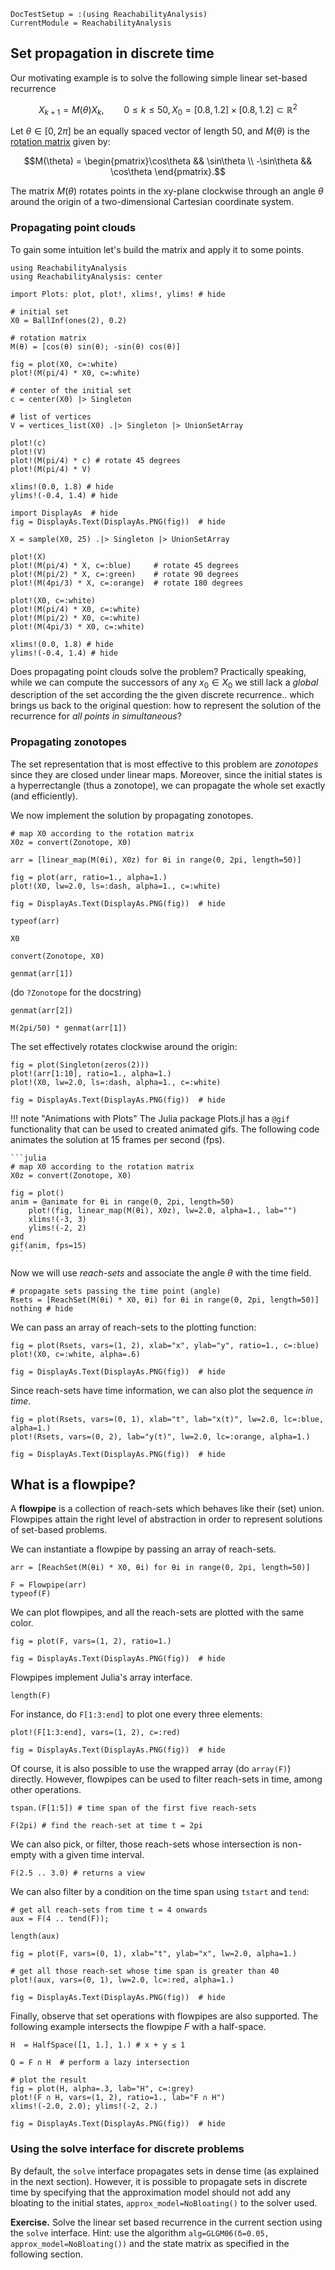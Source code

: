 ```@meta
DocTestSetup = :(using ReachabilityAnalysis)
CurrentModule = ReachabilityAnalysis
```

## Set propagation in discrete time

Our motivating example is to solve the following simple linear set-based recurrence

```math
X_{k+1} = M(\theta) X_k, \qquad 0 \leq k \leq 50, X_0 = [0.8, 1.2] \times [0.8, 1.2] \subset \mathbb{R}^2
```

Let $\theta \in [0, 2 \pi]$ be an equally spaced vector of length $50$, and $M(\theta)$ is the [rotation matrix](https://en.wikipedia.org/wiki/Rotation_matrix) given by:

```math
M(\theta) = \begin{pmatrix}\cos\theta && \sin\theta \\ -\sin\theta && \cos\theta \end{pmatrix}.
```

The matrix $M(\theta)$ rotates points in the xy-plane clockwise through an angle $θ$ around the origin of a two-dimensional Cartesian coordinate system.

### Propagating point clouds

To gain some intuition let's build the matrix and apply it to some points.

```@example discrete_propagation
using ReachabilityAnalysis
using ReachabilityAnalysis: center

import Plots: plot, plot!, xlims!, ylims! # hide

# initial set
X0 = BallInf(ones(2), 0.2)

# rotation matrix
M(θ) = [cos(θ) sin(θ); -sin(θ) cos(θ)]
```

```@example discrete_propagation
fig = plot(X0, c=:white)
plot!(M(pi/4) * X0, c=:white)

# center of the initial set
c = center(X0) |> Singleton

# list of vertices
V = vertices_list(X0) .|> Singleton |> UnionSetArray

plot!(c)
plot!(V)
plot!(M(pi/4) * c) # rotate 45 degrees
plot!(M(pi/4) * V)

xlims!(0.0, 1.8) # hide
ylims!(-0.4, 1.4) # hide

import DisplayAs  # hide
fig = DisplayAs.Text(DisplayAs.PNG(fig))  # hide
```

```@example discrete_propagation
X = sample(X0, 25) .|> Singleton |> UnionSetArray

plot!(X)
plot!(M(pi/4) * X, c=:blue)     # rotate 45 degrees
plot!(M(pi/2) * X, c=:green)    # rotate 90 degrees
plot!(M(4pi/3) * X, c=:orange)  # rotate 180 degrees

plot!(X0, c=:white)
plot!(M(pi/4) * X0, c=:white)
plot!(M(pi/2) * X0, c=:white)
plot!(M(4pi/3) * X0, c=:white)

xlims!(0.0, 1.8) # hide
ylims!(-0.4, 1.4) # hide
```

Does propagating point clouds solve the problem?
Practically speaking, while we can compute the successors of any
$x_0 \in X_0$ we still lack a *global* description of the set according
the the given discrete recurrence.. which brings us back to the original question:
how to represent the solution of the recurrence for *all points in simultaneous*?


### Propagating zonotopes

The set representation that is most effective to this problem are *zonotopes* since
they are closed under linear maps. Moreover, since the initial states is a
hyperrectangle (thus a zonotope), we can propagate the whole set exactly (and efficiently).

We now implement the solution by propagating zonotopes.

```@example discrete_propagation
# map X0 according to the rotation matrix
X0z = convert(Zonotope, X0)

arr = [linear_map(M(θi), X0z) for θi in range(0, 2pi, length=50)]

fig = plot(arr, ratio=1., alpha=1.)
plot!(X0, lw=2.0, ls=:dash, alpha=1., c=:white)

fig = DisplayAs.Text(DisplayAs.PNG(fig))  # hide
```

```@example discrete_propagation
typeof(arr)
```

```@example discrete_propagation
X0
```

```@example discrete_propagation
convert(Zonotope, X0)
```

```@example discrete_propagation
genmat(arr[1])
```

(do `?Zonotope` for the docstring)

```@example discrete_propagation
genmat(arr[2])
```

```@example discrete_propagation
M(2pi/50) * genmat(arr[1])
```

The set effectively rotates clockwise around the origin:

```@example discrete_propagation
fig = plot(Singleton(zeros(2)))
plot!(arr[1:10], ratio=1., alpha=1.)
plot!(X0, lw=2.0, ls=:dash, alpha=1., c=:white)

fig = DisplayAs.Text(DisplayAs.PNG(fig))  # hide
```

!!! note "Animations with Plots"
    The Julia package Plots.jl has a `@gif` functionality that can be used
    to created animated gifs. The following code animates the solution at 15 frames per second (fps).

    ```julia
    # map X0 according to the rotation matrix
    X0z = convert(Zonotope, X0)

    fig = plot()
    anim = @animate for θi in range(0, 2pi, length=50)
        plot!(fig, linear_map(M(θi), X0z), lw=2.0, alpha=1., lab="")
        xlims!(-3, 3)
        ylims!(-2, 2)
    end
    gif(anim, fps=15)
    ```

Now we will use *reach-sets* and associate the angle $\theta$ with the time field.

```@example discrete_propagation
# propagate sets passing the time point (angle)
Rsets = [ReachSet(M(θi) * X0, θi) for θi in range(0, 2pi, length=50)]
nothing # hide
```

We can pass an array of reach-sets to the plotting function:

```@example discrete_propagation
fig = plot(Rsets, vars=(1, 2), xlab="x", ylab="y", ratio=1., c=:blue)
plot!(X0, c=:white, alpha=.6)

fig = DisplayAs.Text(DisplayAs.PNG(fig))  # hide
```

Since reach-sets have time information, we can also plot the sequence *in time*.

```@example discrete_propagation
fig = plot(Rsets, vars=(0, 1), xlab="t", lab="x(t)", lw=2.0, lc=:blue, alpha=1.)
plot!(Rsets, vars=(0, 2), lab="y(t)", lw=2.0, lc=:orange, alpha=1.)

fig = DisplayAs.Text(DisplayAs.PNG(fig))  # hide
```

## What is a flowpipe?

A **flowpipe** is a collection of reach-sets which behaves like their (set) union. Flowpipes attain the right level of abstraction in order to represent solutions of set-based problems.

We can instantiate a flowpipe by passing an array of reach-sets.

```@example discrete_propagation
arr = [ReachSet(M(θi) * X0, θi) for θi in range(0, 2pi, length=50)]

F = Flowpipe(arr)
typeof(F)
```

We can plot flowpipes, and all the reach-sets are plotted with the same color.

```@example discrete_propagation
fig = plot(F, vars=(1, 2), ratio=1.)

fig = DisplayAs.Text(DisplayAs.PNG(fig))  # hide
```

Flowpipes implement Julia's array interface.

```@example discrete_propagation
length(F)
```

For instance, do `F[1:3:end]` to plot one every three elements:

```@example discrete_propagation
plot!(F[1:3:end], vars=(1, 2), c=:red)

fig = DisplayAs.Text(DisplayAs.PNG(fig))  # hide
```

Of course, it is also possible to use the wrapped array (do `array(F)`) directly. However, flowpipes can be used to filter reach-sets in time, among other operations.

```@example discrete_propagation
tspan.(F[1:5]) # time span of the first five reach-sets
```

```@example discrete_propagation
F(2pi) # find the reach-set at time t = 2pi
```

We can also pick, or filter, those reach-sets whose intersection is non-empty with
a given time interval.

```@example discrete_propagation
F(2.5 .. 3.0) # returns a view
```

We can also filter by a condition on the time span using `tstart` and `tend`:

```@example discrete_propagation
# get all reach-sets from time t = 4 onwards
aux = F(4 .. tend(F));

length(aux)
```

```@example discrete_propagation
fig = plot(F, vars=(0, 1), xlab="t", ylab="x", lw=2.0, alpha=1.)

# get all those reach-set whose time span is greater than 40
plot!(aux, vars=(0, 1), lw=2.0, lc=:red, alpha=1.)

fig = DisplayAs.Text(DisplayAs.PNG(fig))  # hide
```

Finally, observe that set operations with flowpipes are also supported. The following
example intersects the flowpipe $F$ with a half-space.

```@example discrete_propagation
H  = HalfSpace([1, 1.], 1.) # x + y ≤ 1

Q = F ∩ H  # perform a lazy intersection

# plot the result
fig = plot(H, alpha=.3, lab="H", c=:grey)
plot!(F ∩ H, vars=(1, 2), ratio=1., lab="F ∩ H")
xlims!(-2.0, 2.0); ylims!(-2, 2.)

fig = DisplayAs.Text(DisplayAs.PNG(fig))  # hide
```

### Using the solve interface for discrete problems

By default, the `solve` interface propagates sets in dense time (as explained in the next section).
However, it is possible to propagate sets in discrete time by specifying that the approximation model should not add any bloating to the initial states, `approx_model=NoBloating()` to the solver used.

**Exercise.** Solve the linear set based recurrence in the current section using the `solve` interface.
Hint: use the algorithm `alg=GLGM06(δ=0.05, approx_model=NoBloating())` and the state matrix as
specified in the following section.
